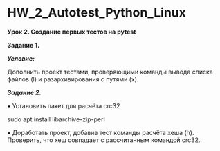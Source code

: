 # HW_2_Autotest_Python_Linux

__Урок 2. Создание первых тестов на pytest__


__Задание 1.__

***Условие:***

Дополнить проект тестами, проверяющими команды вывода списка файлов (l) и разархивирования с путями (x).

***Задание 2.***

• Установить пакет для расчёта crc32

sudo apt install libarchive-zip-perl

• Доработать проект, добавив тест команды расчёта хеша (h). 
Проверить, что хеш совпадает с рассчитанным командой crc32.
